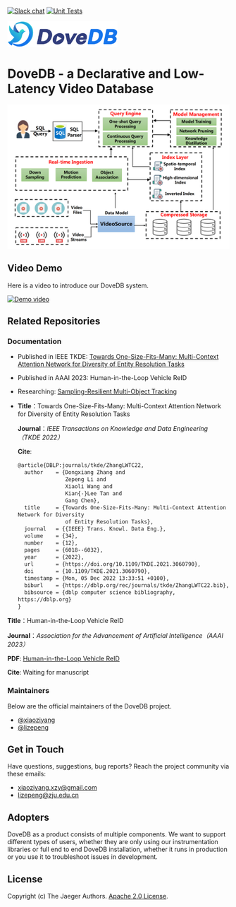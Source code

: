 [![Slack chat][slack-img]](#get-in-touch)
[![Unit Tests][ci-img]](https://github.com/dovedb/DoveDB)

<img src="./figs/DoveDBlatestlogo.png" width="250">

# DoveDB - a Declarative and Low-Latency Video Database

<img src="./figs/framework.png" width="520">

## Video Demo
Here is a video to introduce our DoveDB system. 

[![Demo video](https://img.youtube.com/vi/O6_9zCi1zUA/0.jpg)](https://www.youtube.com/watch?v=O6_9zCi1zUA)

## Related Repositories

### Documentation

  * Published in IEEE TKDE: [Towards One-Size-Fits-Many: Multi-Context Attention Network for Diversity of Entity Resolution Tasks](https://ieeexplore.ieee.org/abstract/document/9360523/)
  * Published in AAAI 2023: Human-in-the-Loop Vehicle ReID
  * Researching: [Sampling-Resilient Multi-Object Tracking](https://github.com/dovedb/DoveDB/blob/main/technical%20report.pdf)

* **Title**：Towards One-Size-Fits-Many: Multi-Context Attention Network for Diversity of Entity Resolution Tasks

  **Journal**：*IEEE Transactions on Knowledge and Data Engineering（TKDE 2022）*

  <!-- **Volume, issue, page number and date**：Volume: 34, Issue: 12, 01 December 2022

  **DOI**：[10.1109/TKDE.2021.3060790]([https://doi.org/10.1109/CST.2023.101101](https://doi.org/10.1109/TKDE.2021.3060790)) -->

  **Cite**: 
  ```
  @article{DBLP:journals/tkde/ZhangLWTC22,
    author    = {Dongxiang Zhang and
                 Zepeng Li and
                 Xiaoli Wang and
                 Kian{-}Lee Tan and
                 Gang Chen},
    title     = {Towards One-Size-Fits-Many: Multi-Context Attention Network for Diversity
                 of Entity Resolution Tasks},
    journal   = {{IEEE} Trans. Knowl. Data Eng.},
    volume    = {34},
    number    = {12},
    pages     = {6018--6032},
    year      = {2022},
    url       = {https://doi.org/10.1109/TKDE.2021.3060790},
    doi       = {10.1109/TKDE.2021.3060790},
    timestamp = {Mon, 05 Dec 2022 13:33:51 +0100},
    biburl    = {https://dblp.org/rec/journals/tkde/ZhangLWTC22.bib},
    bibsource = {dblp computer science bibliography, https://dblp.org}
  }
  ```

**Title**：Human-in-the-Loop Vehicle ReID

**Journal**：*Association for the Advancement of Artificial Intelligence（AAAI 2023）*

**PDF**: [Human-in-the-Loop Vehicle ReID](https://github.com/dovedb/DoveDB/blob/main/Documentation/hitl_aaai.pdf)

**Cite**: Waiting for manuscript

### Maintainers

Below are the official maintainers of the DoveDB project.

* [@xiaoziyang](https://github.com/xzymustbexzy)
* [@lizepeng](https://github.com/lzzppp)

## Get in Touch

Have questions, suggestions, bug reports? Reach the project community via these emails:

* xiaoziyang.xzy@gmail.com
* lizepeng@zju.edu.cn

## Adopters

DoveDB as a product consists of multiple components. We want to support different types of users, whether they are only using our instrumentation libraries or full end to end DoveDB installation, whether it runs in production or you use it to troubleshoot issues in development.

## License

Copyright (c) The Jaeger Authors. [Apache 2.0 License](./LICENSE).

[ci-img]: https://github.com/jaegertracing/jaeger/workflows/Unit%20Tests/badge.svg?branch=main
[slack-img]: https://img.shields.io/badge/slack-join%20chat%20%E2%86%92-brightgreen?logo=slack
